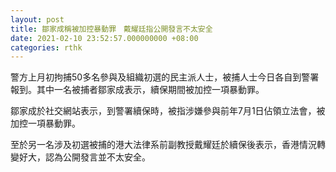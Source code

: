 ```yaml
---
layout: post
title: 鄒家成稱被加控暴動罪　戴耀廷指公開發言不太安全
date: 2021-02-10 23:52:57.000000000 +08:00
categories: rthk
---
```


警方上月初拘捕50多名參與及組織初選的民主派人士，被捕人士今日各自到警署報到。其中一名被捕者鄒家成表示，續保期間被加控一項暴動罪。

鄒家成於社交網站表示，到警署續保時，被指涉嫌參與前年7月1日佔領立法會，被加控一項暴動罪。

至於另一名涉及初選被捕的港大法律系前副教授戴耀廷於續保後表示，香港情況轉變好大，認為公開發言並不太安全。
